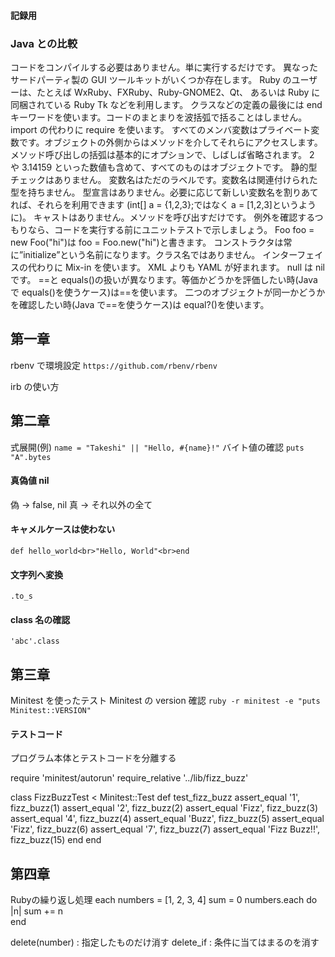 #### 記録用

### Java との比較

コードをコンパイルする必要はありません。単に実行するだけです。
異なったサードパーティ製の GUI ツールキットがいくつか存在します。 Ruby のユーザーは、たとえば WxRuby、FXRuby、Ruby-GNOME2、Qt、 あるいは Ruby に同梱されている Ruby Tk などを利用します。
クラスなどの定義の最後には end キーワードを使います。コードのまとまりを波括弧で括ることはしません。
import の代わりに require を使います。
すべてのメンバ変数はプライベート変数です。オブジェクトの外側からはメソッドを介してそれらにアクセスします。
メソッド呼び出しの括弧は基本的にオプションで、しばしば省略されます。
2 や 3.14159 といった数値も含めて、すべてのものはオブジェクトです。
静的型チェックはありません。
変数名はただのラベルです。変数名は関連付けられた型を持ちません。
型宣言はありません。必要に応じて新しい変数名を割りあてれば、それらを利用できます (int[] a = {1,2,3};ではなく a = [1,2,3]というように)。
キャストはありません。メソッドを呼び出すだけです。 例外を確認するつもりなら、コードを実行する前にユニットテストで示しましょう。
Foo foo = new Foo("hi")は foo = Foo.new("hi")と書きます。
コンストラクタは常に”initialize”という名前になります。クラス名ではありません。
インターフェイスの代わりに Mix-in を使います。
XML よりも YAML が好まれます。
null は nil です。
==と equals()の扱いが異なります。等価かどうかを評価したい時(Java で equals()を使うケース)は==を使います。
二つのオブジェクトが同一かどうかを確認したい時(Java で==を使うケース)は equal?()を使います。

## 第一章

rbenv で環境設定
`https://github.com/rbenv/rbenv`

irb の使い方

## 第二章

式展開(例)
`name = "Takeshi" || "Hello, #{name}!"`
バイト値の確認
`puts "A".bytes`

#### 真偽値 nil

偽 -> false, nil
真 -> それ以外の全て

#### キャメルケースは使わない

`def hello_world<br>"Hello, World"<br>end`

#### 文字列へ変換

`.to_s`

#### class 名の確認

`'abc'.class`

## 第三章

Minitest を使ったテスト
Minitest の version 確認
`ruby -r minitest -e "puts Minitest::VERSION"`

#### テストコード
プログラム本体とテストコードを分離する

require 'minitest/autorun'
require_relative '../lib/fizz_buzz'

class FizzBuzzTest < Minitest::Test
  def test_fizz_buzz
    assert_equal '1', fizz_buzz(1)
    assert_equal '2', fizz_buzz(2)
    assert_equal 'Fizz', fizz_buzz(3)
    assert_equal '4', fizz_buzz(4)
    assert_equal 'Buzz', fizz_buzz(5)
    assert_equal 'Fizz', fizz_buzz(6)
    assert_equal '7', fizz_buzz(7)
    assert_equal 'Fizz Buzz!!', fizz_buzz(15)
  end
end


## 第四章

Rubyの繰り返し処理 each
numbers = [1, 2, 3, 4]
sum = 0
numbers.each do |n|
  sum += n\
end

delete(number) : 指定したものだけ消す
delete_if : 条件に当てはまるのを消す